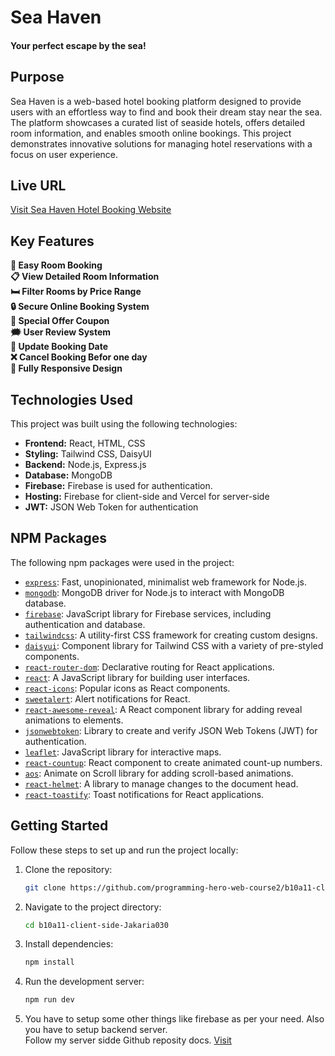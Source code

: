 # Sea Haven
#### Your perfect escape by the sea!

## Purpose
Sea Haven is a web-based hotel booking platform designed to provide users with an effortless way to find and book their dream stay near the sea. The platform showcases a curated list of seaside hotels, offers detailed room information, and enables smooth online bookings. This project demonstrates innovative solutions for managing hotel reservations with a focus on user experience.

## Live URL
[Visit Sea Haven Hotel Booking Website](https://sea-haven-7a097.web.app/)

## Key Features
**🏨 Easy Room Booking** <br>
**📋 View Detailed Room Information** <br>
**🛏️ Filter Rooms by Price Range** <br>
**🔒 Secure Online Booking System** <br>
**🎫 Special Offer Coupon** <br>
**🗯️ User Review System** <br>
**🧭 Update Booking Date** <br>
**❌ Cancel Booking Befor one day** <br>
**📱 Fully Responsive Design** <br>

## Technologies Used
This project was built using the following technologies:
- **Frontend:** React, HTML, CSS
- **Styling:** Tailwind CSS, DaisyUI
- **Backend:** Node.js, Express.js
- **Database:** MongoDB
- **Firebase:** Firebase is used for authentication.
- **Hosting:** Firebase for client-side and Vercel for server-side
- **JWT:** JSON Web Token for authentication

## **NPM Packages**
The following npm packages were used in the project:

- [`express`](https://www.npmjs.com/package/express): Fast, unopinionated, minimalist web framework for Node.js.
- [`mongodb`](https://www.npmjs.com/package/mongodb): MongoDB driver for Node.js to interact with MongoDB database.
- [`firebase`](https://www.npmjs.com/package/firebase): JavaScript library for Firebase services, including authentication and database.
- [`tailwindcss`](https://www.npmjs.com/package/tailwindcss): A utility-first CSS framework for creating custom designs.
- [`daisyui`](https://www.npmjs.com/package/daisyui): Component library for Tailwind CSS with a variety of pre-styled components.
- [`react-router-dom`](https://www.npmjs.com/package/react-router-dom): Declarative routing for React applications.
- [`react`](https://www.npmjs.com/package/react): A JavaScript library for building user interfaces.
- [`react-icons`](https://www.npmjs.com/package/react-icons): Popular icons as React components.
- [`sweetalert`](https://www.npmjs.com/package/sweetalert): Alert notifications for React.
- [`react-awesome-reveal`](https://www.npmjs.com/package/react-awesome-reveal): A React component library for adding reveal animations to elements.
- [`jsonwebtoken`](https://www.npmjs.com/package/jsonwebtoken): Library to create and verify JSON Web Tokens (JWT) for authentication.
- [`leaflet`](https://www.npmjs.com/package/leaflet): JavaScript library for interactive maps.
- [`react-countup`](https://www.npmjs.com/package/react-countup): React component to create animated count-up numbers.
- [`aos`](https://www.npmjs.com/package/aos): Animate on Scroll library for adding scroll-based animations.
- [`react-helmet`](https://www.npmjs.com/package/react-helmet): A library to manage changes to the document head.
- [`react-toastify`](https://www.npmjs.com/package/react-toastify): Toast notifications for React applications.

## Getting Started
Follow these steps to set up and run the project locally:

1. Clone the repository:
   ```bash
   git clone https://github.com/programming-hero-web-course2/b10a11-client-side-Jakaria030
   ```
2. Navigate to the project directory:
   ```bash
   cd b10a11-client-side-Jakaria030
   ```
3. Install dependencies:
   ```bash
   npm install
   ```
4. Run the development server:
   ```bash
   npm run dev
   ```
5. You have to setup some other things like firebase as per your need. Also you have to setup backend server. <br>
   Follow my server sidde Github reposity docs.
[Visit](https://github.com/programming-hero-web-course2/b10a11-server-side-Jakaria030)

